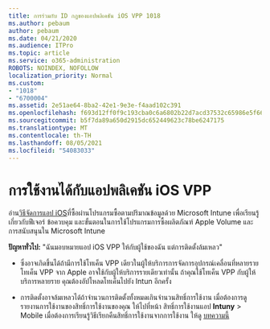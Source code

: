 ```yaml
---
title: การร่วมกับ ID กฎของแอปพลิเคชัน iOS VPP 1018
ms.author: pebaum
author: pebaum
ms.date: 04/21/2020
ms.audience: ITPro
ms.topic: article
ms.service: o365-administration
ROBOTS: NOINDEX, NOFOLLOW
localization_priority: Normal
ms.custom:
- "1018"
- "6700004"
ms.assetid: 2e51ae64-8ba2-42e1-9e3e-f4aad102c391
ms.openlocfilehash: f693d12ff0f9c193cba0c6a6802b22d7acd37532c65986e5f6613e18c021f06b
ms.sourcegitcommit: b5f7da89a650d2915dc652449623c78be6247175
ms.translationtype: MT
ms.contentlocale: th-TH
ms.lasthandoff: 08/05/2021
ms.locfileid: "54083033"
---
```

# <a name="working-with-ios-vpp-applications"></a>การใช้งานได้กับแอปพลิเคชัน iOS VPP

อ่าน[วิธีจัดการแอป iOS](https://docs.microsoft.com/intune/vpp-apps-ios)ที่ซื้อผ่านโปรแกรมซื้อตามปริมาณข้อมูลด้วย Microsoft Intune เพื่อเรียนรู้เกี่ยวกับฟีเจอร์ ข้อควบคุม และขั้นตอนในการใช้โปรแกรมการซื้อผลิตภัณฑ์ Apple Volume และการสนับสนุนใน Microsoft Intune
  
 **ปัญหาทั่วไป:** "ฉันมอบหมายแอป iOS VPP ให้กับผู้ใช้ของฉัน แต่การติดตั้งล้มเหลว"
  
- ซึ่งอาจเกิดขึ้นได้ถ้ามีการใช้โทเค็น VPP เดียวในผู้ให้บริการการจัดการอุปกรณ์เคลื่อนที่หลายราย โทเค็น VPP จาก Apple อาจใช้กับผู้ให้บริการรายเดียวเท่านั้น ถ้าคุณใช้โทเค็น VPP กับผู้ให้บริการหลายราย คุณต้องอัปโหลดโทเค็นไปยัง Intun อีกครั้ง

- การติดตั้งอาจล้มเหลวได้ถ้าจํานวนการติดตั้งทั้งหมดเกินจํานวนสิทธิ์การใช้งาน เมื่อต้องการดูรายงานการใช้งานของสิทธิ์การใช้งานของคุณ ให้ไปที่หน้า สิทธิ์การใช้งานแอป **Intuny** \>  Mobile เมื่อต้องการเรียนรู้วิธีเรียกคืนสิทธิ์การใช้งานจากการใช้งาน ให้ดู [บทความนี้](https://docs.microsoft.com/intune/vpp-apps-ios#revoking-app-licenses-and-deleting-tokens)
